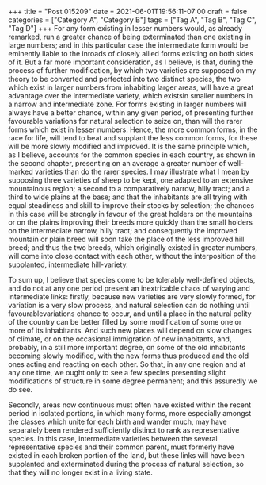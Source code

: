 +++
title = "Post 015209"
date = 2021-06-01T19:56:11-07:00
draft = false
categories = ["Category A", "Category B"]
tags = ["Tag A", "Tag B", "Tag C", "Tag D"]
+++
For any form existing in lesser numbers would, as already remarked, run a greater chance of being exterminated than one existing in large numbers; and in this particular case the intermediate form would be eminently liable to the inroads of closely allied forms existing on both sides of it. But a far more important consideration, as I believe, is that, during the process of further modification, by which two varieties are supposed on my theory to be converted and perfected into two distinct species, the two which exist in larger numbers from inhabiting larger areas, will have a great advantage over the intermediate variety, which existsin smaller numbers in a narrow and intermediate zone. For forms existing in larger numbers will always have a better chance, within any given period, of presenting further favourable variations for natural selection to seize on, than will the rarer forms which exist in lesser numbers. Hence, the more common forms, in the race for life, will tend to beat and supplant the less common forms, for these will be more slowly modified and improved. It is the same principle which, as I believe, accounts for the common species in each country, as shown in the second chapter, presenting on an average a greater number of well-marked varieties than do the rarer species. I may illustrate what I mean by supposing three varieties of sheep to be kept, one adapted to an extensive mountainous region; a second to a comparatively narrow, hilly tract; and a third to wide plains at the base; and that the inhabitants are all trying with equal steadiness and skill to improve their stocks by selection; the chances in this case will be strongly in favour of the great holders on the mountains or on the plains improving their breeds more quickly than the small holders on the intermediate narrow, hilly tract; and consequently the improved mountain or plain breed will soon take the place of the less improved hill breed; and thus the two breeds, which originally existed in greater numbers, will come into close contact with each other, without the interposition of the supplanted, intermediate hill-variety.

To sum up, I believe that species come to be tolerably well-defined objects, and do not at any one period present an inextricable chaos of varying and intermediate links: firstly, because new varieties are very slowly formed, for variation is a very slow process, and natural selection can do nothing until favourablevariations chance to occur, and until a place in the natural polity of the country can be better filled by some modification of some one or more of its inhabitants. And such new places will depend on slow changes of climate, or on the occasional immigration of new inhabitants, and, probably, in a still more important degree, on some of the old inhabitants becoming slowly modified, with the new forms thus produced and the old ones acting and reacting on each other. So that, in any one region and at any one time, we ought only to see a few species presenting slight modifications of structure in some degree permanent; and this assuredly we do see.

Secondly, areas now continuous must often have existed within the recent period in isolated portions, in which many forms, more especially amongst the classes which unite for each birth and wander much, may have separately been rendered sufficiently distinct to rank as representative species. In this case, intermediate varieties between the several representative species and their common parent, must formerly have existed in each broken portion of the land, but these links will have been supplanted and exterminated during the process of natural selection, so that they will no longer exist in a living state.
